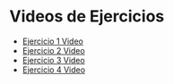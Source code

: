 # Videos de Ejercicios

- [Ejercicio 1 Video](https://drive.google.com/file/d/1LO80BibPRN6j14HhgtDPjns89j4_v0EH/view?usp=sharing)
- [Ejercicio 2 Video](https://drive.google.com/file/d/19EExG85vw9X9OiZzsWFZiOzetCgw6HVg/view?usp=drivesdk)
- [Ejercicio 3 Video](https://drive.google.com/file/d/1qHE54ZdWwSZHtemSge9q1G_bV0wNYjjh/view?usp=sharing)
- [Ejercicio 4 Video](https://drive.google.com/file/d/1XwSmg6yz3w0sSdVaKp0-DcL44R0Es82r/view?usp=drive_link)

